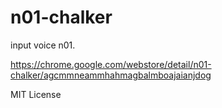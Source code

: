 # n01-chalker
input voice  n01.


https://chrome.google.com/webstore/detail/n01-chalker/agcmmneammhahmagbalmboajaianjdog
   
MIT License
